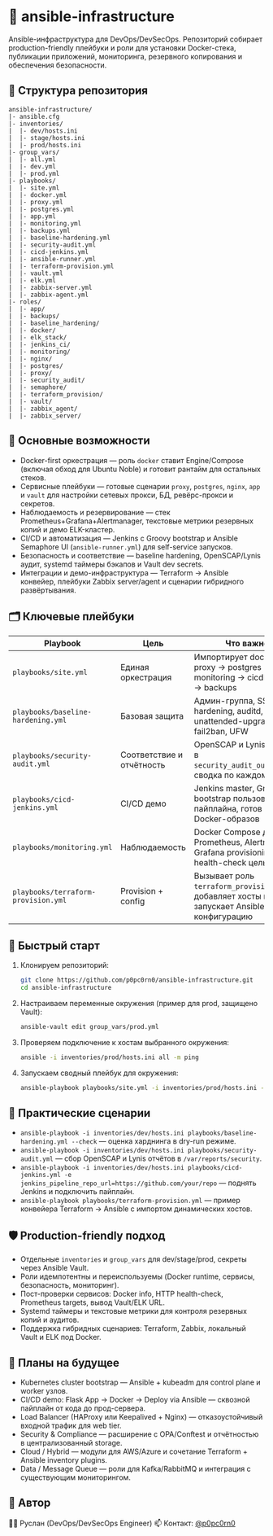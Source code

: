 # 🚀 ansible-infrastructure

Ansible-инфраструктура для DevOps/DevSecOps. Репозиторий собирает production-friendly плейбуки и роли для установки Docker-стека, публикации приложений, мониторинга, резервного копирования и обеспечения безопасности.

## 📂 Структура репозитория
```
ansible-infrastructure/
|- ansible.cfg
|- inventories/
|  |- dev/hosts.ini
|  |- stage/hosts.ini
|  |- prod/hosts.ini
|- group_vars/
|  |- all.yml
|  |- dev.yml
|  |- prod.yml
|- playbooks/
|  |- site.yml
|  |- docker.yml
|  |- proxy.yml
|  |- postgres.yml
|  |- app.yml
|  |- monitoring.yml
|  |- backups.yml
|  |- baseline-hardening.yml
|  |- security-audit.yml
|  |- cicd-jenkins.yml
|  |- ansible-runner.yml
|  |- terraform-provision.yml
|  |- vault.yml
|  |- elk.yml
|  |- zabbix-server.yml
|  |- zabbix-agent.yml
|- roles/
|  |- app/
|  |- backups/
|  |- baseline_hardening/
|  |- docker/
|  |- elk_stack/
|  |- jenkins_ci/
|  |- monitoring/
|  |- nginx/
|  |- postgres/
|  |- proxy/
|  |- security_audit/
|  |- semaphore/
|  |- terraform_provision/
|  |- vault/
|  |- zabbix_agent/
|  |- zabbix_server/
```

## 🔑 Основные возможности
- Docker-first оркестрация — роль `docker` ставит Engine/Compose (включая обход для Ubuntu Noble) и готовит рантайм для остальных стеков.
- Сервисные плейбуки — готовые сценарии `proxy`, `postgres`, `nginx`, `app` и `vault` для настройки сетевых прокси, БД, ревёрс-прокси и секретов.
- Наблюдаемость и резервирование — стек Prometheus+Grafana+Alertmanager, текстовые метрики резервных копий и демо ELK-кластер.
- CI/CD и автоматизация — Jenkins с Groovy bootstrap и Ansible Semaphore UI (`ansible-runner.yml`) для self-service запусков.
- Безопасность и соответствие — baseline hardening, OpenSCAP/Lynis аудит, systemd таймеры бэкапов и Vault dev secrets.
- Интеграции и демо-инфраструктура — Terraform -> Ansible конвейер, плейбуки Zabbix server/agent и сценарии гибридного развёртывания.

## 🗂️ Ключевые плейбуки
| Playbook | Цель | Что важно |
| --- | --- | --- |
| `playbooks/site.yml` | Единая оркестрация | Импортирует docker -> proxy -> postgres -> app -> monitoring -> cicd-jenkins -> backups |
| `playbooks/baseline-hardening.yml` | Базовая защита | Админ-группа, SSH hardening, auditd, unattended-upgrades, fail2ban, UFW |
| `playbooks/security-audit.yml` | Соответствие и отчётность | OpenSCAP и Lynis, отчёты в `security_audit_output_dir`, сводка по каждому хосту |
| `playbooks/cicd-jenkins.yml` | CI/CD демо | Jenkins master, Groovy bootstrap пользователя/пайплайна, готов к сборке Docker-образов |
| `playbooks/monitoring.yml` | Наблюдаемость | Docker Compose для Prometheus, Alertmanager, Grafana provisioning и health-check цель |
| `playbooks/terraform-provision.yml` | Provision + config | Вызывает роль `terraform_provision`, добавляет хосты и запускает Ansible пост-конфигурацию |

## 🚀 Быстрый старт
1. Клонируем репозиторий:
   ```bash
   git clone https://github.com/p0pc0rn0/ansible-infrastructure.git
   cd ansible-infrastructure
   ```
2. Настраиваем переменные окружения (пример для prod, защищено Vault):
   ```bash
   ansible-vault edit group_vars/prod.yml
   ```
3. Проверяем подключение к хостам выбранного окружения:
   ```bash
   ansible -i inventories/prod/hosts.ini all -m ping
   ```
4. Запускаем сводный плейбук для окружения:
   ```bash
   ansible-playbook playbooks/site.yml -i inventories/prod/hosts.ini -e env=prod
   ```

## 🧪 Практические сценарии
- `ansible-playbook -i inventories/dev/hosts.ini playbooks/baseline-hardening.yml --check` — оценка харднинга в dry-run режиме.
- `ansible-playbook -i inventories/dev/hosts.ini playbooks/security-audit.yml` — сбор OpenSCAP и Lynis отчётов в `/var/reports/security`.
- `ansible-playbook -i inventories/dev/hosts.ini playbooks/cicd-jenkins.yml -e jenkins_pipeline_repo_url=https://github.com/your/repo` — поднять Jenkins и подключить пайплайн.
- `ansible-playbook playbooks/terraform-provision.yml` — пример конвейера Terraform -> Ansible с импортом динамических хостов.

## 🛡 Production-friendly подход
- Отдельные `inventories` и `group_vars` для dev/stage/prod, секреты через Ansible Vault.
- Роли идемпотентны и переиспользуемы (Docker runtime, сервисы, безопасность, мониторинг).
- Пост-проверки сервисов: Docker info, HTTP health-check, Prometheus targets, вывод Vault/ELK URL.
- Systemd таймеры и текстовые метрики для контроля резервных копий и аудитов.
- Поддержка гибридных сценариев: Terraform, Zabbix, локальный Vault и ELK под Docker.

## 📌 Планы на будущее
- Kubernetes cluster bootstrap — Ansible + kubeadm для control plane и worker узлов.
- CI/CD demo: Flask App -> Docker -> Deploy via Ansible — сквозной пайплайн от кода до прод-сервера.
- Load Balancer (HAProxy или Keepalived + Nginx) — отказоустойчивый входной трафик для web tier.
- Security & Compliance — расширение с OPA/Conftest и отчётностью в централизованный storage.
- Cloud / Hybrid — модули для AWS/Azure и сочетание Terraform + Ansible inventory plugins.
- Data / Message Queue — роли для Kafka/RabbitMQ и интеграция с существующим мониторингом.

## 👤 Автор
👨‍💻 Руслан (DevOps/DevSecOps Engineer)
📫 Контакт: [@p0pc0rn0](https://github.com/p0pc0rn0)
